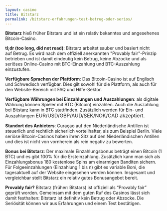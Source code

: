 ```yaml
---
layout: casino
title: Bitstarz
permalink: /bitstarz-erfahrungen-test-betrug-oder-serios/
---
```


<strong>Bitstarz</strong> hieß früher Bitstars und ist ein relativ bekanntes und angesehenes Bitcoin-Casino.

<strong>tl;dr (too long, did not read)</strong>: Bitstarz arbeitet sauber und basiert nicht auf Betrug. Es wird nach dem offiziell anerkannten "Provably fair"-Prinzip betrieben und ist damit eindeutig kein Betrug, keine Abzocke und als seriöses Online-Casino mit BTC-Einzahlung und BTC-Auszahlung einzustufen.

<strong>Verfügbare Sprachen der Plattform</strong>: Das Bitcoin-Casino ist auf Englisch und Schwedisch verfügbar. Dies gilt sowohl für die Plattform, als auch für den Website-Bereich mit FAQ und Hilfe-Sektor.

<strong>Verfügbare Währungen bei Einzahlungen und Auszahlungen</strong>: als digitale Währung können Spieler mit BTC (Bitcoin) einzahlen. Auch die Auszahlung bei Bitstarz kann in BTC stattfinden. Zusätzlich werden für Ein- und Auszahlungen <span style="font-size: 12pt;">EUR/USD/GBP/</span><span style="font-size: 12pt;">AUD/SEK/NOK/CAD akzeptiert.</span>

<strong>Standort des Anbieters</strong>: Curaçao auf den Niederländische Antillen ist steuerlich und rechtlich sicherlich vorteilhafter, als zum Beispiel Berlin. Viele seriöse Bitcoin-Casinos haben ihren Sitz auf den Niederländischen Antillen und dies ist nicht von vornherein als rein negativ zu bewerten.

<strong>Bonus bei Bitstarz</strong>: Der maximale Einzahlungsbonus beträgt einen Bitcoin (1 BTC) und es gibt 100% für die Ersteinzahlung. Zusätzlich kann man sich als Einzahlungsbonus 180 kostenlose Spins am einarmigen Banditen sichern. Für Folgeeinzahlungen (Einzahlung 1 bis n) gibt es variable Boni, die tagesaktuell auf der Website eingesehen werden können. Insgesamt und vergleichbar stellt Bitstarz ein relativ gutes Bonusangebot bereit.

<strong>Provably fair?</strong> Bitstarz (früher: Bitstars) ist offiziell als “Provably fair” geprüft worden. Gemeinsam mit dem guten Ruf des Casinos lässt sich damit festhalten: Bitstarz ist definitiv kein Betrug oder Abzocke. Die Seriösität können wir aus Erfahrungen und einem Test bestätigen.
